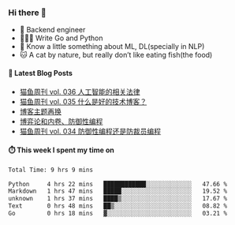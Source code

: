 ### Hi there 👋

- 🔧 Backend engineer
- 👨🏻‍💻 Write Go and Python
- 🔭 Know a little something about ML, DL(specially in NLP)
- 🐱 A cat by nature, but really don’t like eating fish(the food)

#### 📖 Latest Blog Posts
<!-- BLOG-POST-LIST:START -->
- [猫鱼周刊 vol. 036 人工智能的相关法律](https://ameow.xyz/archives/weekly-036)
- [猫鱼周刊 vol. 035 什么是好的技术博客？](https://ameow.xyz/archives/weekly-035)
- [博客主题再换](https://ameow.xyz/archives/bo-ke-zhu-ti-zai-huan)
- [博弈论和内卷、防御性编程](https://ameow.xyz/archives/game-theory-and-involution-anti-layoff-programming)
- [猫鱼周刊 vol. 034 防御性编程还是防裁员编程](https://ameow.xyz/archives/weekly-034)
<!-- BLOG-POST-LIST:END -->

#### ⏱️ This week I spent my time on
<!--START_SECTION:waka-->

```txt
Total Time: 9 hrs 9 mins

Python     4 hrs 22 mins   ████████████░░░░░░░░░░░░░   47.66 %
Markdown   1 hrs 47 mins   █████░░░░░░░░░░░░░░░░░░░░   19.52 %
unknown    1 hrs 37 mins   ████▒░░░░░░░░░░░░░░░░░░░░   17.67 %
Text       0 hrs 48 mins   ██▒░░░░░░░░░░░░░░░░░░░░░░   08.82 %
Go         0 hrs 18 mins   ▓░░░░░░░░░░░░░░░░░░░░░░░░   03.21 %
```

<!--END_SECTION:waka-->

<!--
**LeslieLeung/LeslieLeung** is a ✨ _special_ ✨ repository because its `README.md` (this file) appears on your GitHub profile.

Here are some ideas to get you started:

- 🔭 I’m currently working on ...
- 🌱 I’m currently learning ...
- 👯 I’m looking to collaborate on ...
- 🤔 I’m looking for help with ...
- 💬 Ask me about ...
- 📫 How to reach me: ...
- 😄 Pronouns: ...
- ⚡ Fun fact: ...
-->

